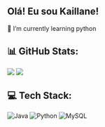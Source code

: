 ## Olá! Eu sou Kaillane!

🌱 I’m currently learning python

## 📊 GitHub Stats:
![](https://github-readme-stats.vercel.app/api?username=kaillanecmartins&theme=radical&hide_border=false&include_all_commits=true&count_private=true)
![](https://github-readme-stats.vercel.app/api/top-langs/?username=kaillanecmartins&theme=radical&hide_border=false&include_all_commits=true&count_private=true&layout=compact)

## 💻 Tech Stack:
![Java](https://img.shields.io/badge/java-%23ED8B00.svg?style=flat&logo=java&logoColor=white) ![Python](https://img.shields.io/badge/python-3670A0?style=flat&logo=python&logoColor=ffdd54) ![MySQL](https://img.shields.io/badge/mysql-%2300f.svg?style=flat&logo=mysql&logoColor=white)
